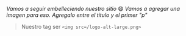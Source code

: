 _Vamos a seguir embelleciendo nuestro sitio_ :smile:
_Vamos a agregar una imagen para eso. Agregalo entre el titulo y el primer "p"_
>Nuestro tag ser ```<img src=/logo-alt-large.png>```